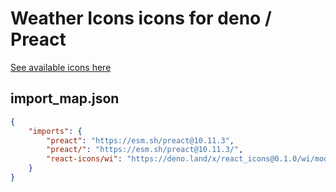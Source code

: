 # Weather Icons icons for deno / Preact

[See available icons here](https://react-icons.github.io/react-icons/icons?name=wi)

## import_map.json

```json
{
    "imports": {
        "preact": "https://esm.sh/preact@10.11.3",
        "preact/": "https://esm.sh/preact@10.11.3/",
        "react-icons/wi": "https://deno.land/x/react_icons@0.1.0/wi/mod.ts",
    }
}
```
